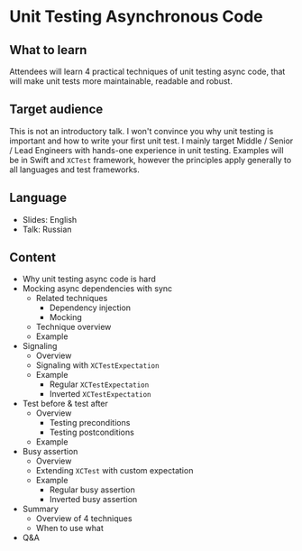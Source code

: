 # Unit Testing Asynchronous Code

## What to learn

Attendees will learn 4 practical techniques of unit testing async code, that will make unit tests more maintainable, readable and robust.

## Target audience

This is not an introductory talk. I won't convince you why unit testing is important and how to write your first unit test. I mainly target Middle / Senior / Lead Engineers with hands-one experience in unit testing. Examples will be in Swift and `XCTest` framework, however the principles apply generally to all languages and test frameworks.

## Language

- Slides: English
- Talk: Russian

## Content

- Why unit testing async code is hard
- Mocking async dependencies with sync
  - Related techniques
    - Dependency injection
    - Mocking
  - Technique overview
  - Example
- Signaling
  - Overview
  - Signaling with `XCTestExpectation`
  - Example
    - Regular `XCTestExpectation`
    - Inverted `XCTestExpectation`
- Test before & test after
  - Overview
    - Testing preconditions
    - Testing postconditions
  - Example
- Busy assertion
  - Overview
  - Extending `XCTest` with custom expectation
  - Example
    - Regular busy assertion
    - Inverted busy assertion
- Summary
  - Overview of 4 techniques
  - When to use what
- Q&A
